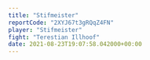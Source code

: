 ```yaml
---
title: "Stifmeister"
reportCode: "2XYJ67t3gRQqZ4FN"
player: "Stifmeister"
fight: "Terestian Illhoof"
date: 2021-08-23T19:07:58.042000+00:00
---
```

